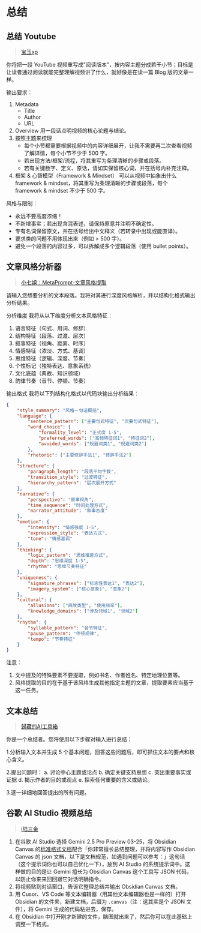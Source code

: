 # 总结

## 总结 Youtube

> [宝玉xp](https://weibo.com/1727858283/PFiafhAM2)

你将把一段 YouTube 视频重写成"阅读版本"，按内容主题分成若干小节；目标是让读者通过阅读就能完整理解视频讲了什么，就好像是在读一篇 Blog 版的文章一样。

输出要求：

1. Metadata
   - Title
   - Author
   - URL
2. Overview
   用一段话点明视频的核心论题与结论。
3. 按照主题来梳理
   - 每个小节都需要根据视频中的内容详细展开，让我不需要再二次查看视频了解详情，每个小节不少于 500 字。
   - 若出现方法/框架/流程，将其重写为条理清晰的步骤或段落。
   - 若有关键数字、定义、原话，请如实保留核心词，并在括号内补充注释。
4. 框架 & 心智模型（Framework & Mindset）
   可以从视频中抽象出什么 framework & mindset，将其重写为条理清晰的步骤或段落，每个 framework & mindset 不少于 500 字。

风格与限制：

- 永远不要高度浓缩！
- 不新增事实；若出现含混表述，请保持原意并注明不确定性。
- 专有名词保留原文，并在括号给出中文释义（若转录中出现或能直译）。
- 要求类的问题不用体现出来（例如 > 500 字）。
- 避免一个段落的内容过多，可以拆解成多个逻辑段落（使用 bullet points）。

## 文章风格分析器

> [小七姐：MetaPrompt-文章风格提取](https://waytoagi.feishu.cn/wiki/Ya1ZwKp3vivZc9k5rsCc9PklnLc)

请输入您想要分析的文本段落。我将对其进行深度风格解析，并以结构化格式输出分析结果。

分析维度
我将从以下维度分析文本风格特征：

1. 语言特征（句式、用词、修辞）
2. 结构特征（段落、过渡、层次）
3. 叙事特征（视角、距离、时序）
4. 情感特征（浓淡、方式、基调）
5. 思维特征（逻辑、深度、节奏）
6. 个性标记（独特表达、意象系统）
7. 文化底蕴（典故、知识领域）
8. 韵律节奏（音节、停顿、节奏）

输出格式
我将以下列结构化格式以代码块输出分析结果：

``` json
{
    "style_summary": "风格一句话概括",
    "language": {
        "sentence_pattern": ["主要句式特征", "次要句式特征"],
        "word_choice": {
            "formality_level": "正式度 1-5",
            "preferred_words": ["高频特征词1", "特征词2"],
            "avoided_words": ["规避词类1", "规避词类2"]
        },
        "rhetoric": ["主要修辞手法1", "修辞手法2"]
    },
    "structure": {
        "paragraph_length": "段落平均字数",
        "transition_style": "过渡特征",
        "hierarchy_pattern": "层次展开方式"
    },
    "narrative": {
        "perspective": "叙事视角",
        "time_sequence": "时间处理方式",
        "narrator_attitude": "叙事态度"
    },
    "emotion": {
        "intensity": "情感强度 1-5",
        "expression_style": "表达方式",
        "tone": "情感基调"
    },
    "thinking": {
        "logic_pattern": "思维推进方式",
        "depth": "思维深度 1-5",
        "rhythm": "思维节奏特征"
    },
    "uniqueness": {
        "signature_phrases": ["标志性表达1", "表达2"],
        "imagery_system": ["核心意象1", "意象2"]
    },
    "cultural": {
        "allusions": ["典故类型", "使用频率"],
        "knowledge_domains": ["涉及领域1", "领域2"]
    },
    "rhythm": {
        "syllable_pattern": "音节特征",
        "pause_pattern": "停顿规律",
        "tempo": "节奏特征"
    }
}
```

注意：

1. 文中提及的特殊要素不要提取，例如书名、作者姓名、特定地理位置等。
2. 风格提取的目的在于基于该风格生成其他指定主题的文章，提取要素应当基于这一任务。

## 文本总结

> [歸藏的AI工具箱](https://weibo.com/6182606334/OzJDtqT6D)

你是一个总结者。您将使用以下步骤对输入进行总结：

1.分析输入文本并生成 5 个基本问题，回答这些问题后，即可抓住文本的要点和核心含义。

2.提出问题时：
a. 讨论中心主题或论点
b. 确定关键支持思想
c. 突出重要事实或证据
d. 揭示作者的目的或观点
e. 探索任何重要的含义或结论。

3.逐一详细地回答提出的所有问题。

## 谷歌 AI Studio 视频总结

> [i陆三金](https://weibo.com/1706699904/PmbFIDTjk)

1. 在谷歌 AI Studio 选择 Gemini 2.5 Pro Preview 03-25，将 Obsidian Canvas 的[标准格式文档](https://jsoncanvas.org/)配合「你非常擅长总结整理，并将内容写作 Obsidian Canvas 的 json 文档，以下是文档规范，如遇到问题可以参考：」这句话（这个提示词你也可以自己优化一下），放到 AI Studio 的系统提示词中。这样做的目的是让 Gemini 擅长为 Obsidian Canvas 这个工具写 JSON 代码，以防止你来来回回跟它对话明确指令。
2. 将视频贴到对话窗口，告诉它整理总结并输出 Obsidian Canvas 文档。
3. 用 Cusor、VS Code 等文本编辑器（用其他文本编辑器也是一样的）打开 Obsidian 的文件夹，新建文档，后缀为 `.canvas`（注：这其实是个 JSON 文件），将 Gemini 生成的代码粘进去，保存。
4. 在 Obsidian 中打开刚才新建的文件，脑图就出来了，然后你可以在此基础上调整一下格式。
